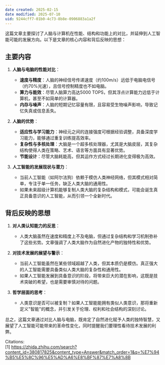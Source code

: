 ```yaml
---
date created: 2025-02-15
date modified: 2025-07-10
uid: 9244cff7-01b0-4c73-8b8e-0906883a1a2f
---
```


这篇文章主要探讨了人脑与计算机在性能、结构和功能上的对比，并延伸到人工智能可能的发展方向。以下是文章的核心内容和背后反映的思想：

## **主要内容**

1. **人脑与电脑的性能对比**：
   - **速度与精度**：人脑的神经信号传递速度（约100m/s）远低于电脑电信号（约70%光速），且信号控制精度也不如电脑。
   - **算力与能效**：尽管人脑算力高达5000 TOPS，但其浮点计算能力远低于计算机，甚至不如简单的计算器。
   - **内存与噪声**：人脑的短期记忆容量有限，且容易受生物噪声影响，导致记忆失真或信息丢失。

2. **人脑的优势**：
   - **适应性与学习能力**：神经元之间的连接强度可根据经验调整，具备深度学习能力，能够通过重复训练提高效率。
   - **复杂性与多核处理**：大脑是一个超多核处理器，尤其是大脑皮层，其复杂结构使得人类在策略、艺术、语言等方面具有显著优势。
   - **节能设计**：尽管大脑耗能高，但其运作方式经过长期进化变得极为高效。

3. **人工智能的发展现状与潜力**：
   - 当前人工智能（如阿尔法狗）依赖于模仿人类神经网络，但其模式相对简单，专注于单一任务，缺乏人类大脑的通用性。
   - 如果未来超级计算机能够复制人类大脑的复杂结构和模式，可能会诞生真正具备意识的人工智能，从而引领一个全新时代。

## **背后反映的思想**

1. **对人类认知能力的反思**：
   - 人类大脑虽然在速度和精度上不及电脑，但通过复杂结构和学习机制弥补了这些劣势。文章强调了人类大脑作为自然进化产物的独特性和优势。

2. **对技术发展的展望与警示**：
   - 当前人工智能虽然在某些领域超越了人类，但其本质仍是模仿。真正强大的人工智能需要具备类似人类大脑的复杂性和通用性。
   - 如果人工智能发展到具备意识的阶段，将带来巨大的潜在影响，这既是技术突破的希望，也是需要审慎对待的问题。

3. **哲学层面的思考**：
   - 人类意识是否可以被复制？如果人工智能能拥有类似人类意识，那将重新定义"智能"的概念，并引发关于伦理、权利和社会结构的深刻讨论。

总之，这篇文章通过对比人脑与电脑，既肯定了自然进化赋予人类的独特智慧，又展望了人工智能可能带来的革命性变化，同时提醒我们要理性看待技术发展的利弊。

Citations:  
[1] https://zhida.zhihu.com/search?content_id=380817825&content_type=Answer&match_order=1&q=%E7%94%B5%E5%8C%96%E5%AD%A6%E8%BF%87%E7%A8%8B
